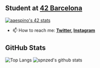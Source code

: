 ## Student at [42 Barcelona](https://www.42barcelona.com/es/)
[![aaespino's 42 stats](https://badge42.herokuapp.com/api/stats/aaespino?privacyEmail=true)](https://github.com/JaeSeoKim/badge42)

- 📫 How to reach me:
  **[Twitter](https://twitter.com/spnzed), [Instagram](https://www.instagram.com/spnzed/)**

## GitHub Stats
![Top Langs](https://github-readme-stats.vercel.app/api/top-langs/?username=spnzed&layout=compact&theme=dark&hide_border=true)
![spnzed's github stats](https://github-readme-stats.vercel.app/api?username=spnzed&show_icons=true&hide_border=true&theme=dark)
